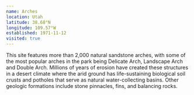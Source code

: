 ```yaml
---
name: Arches
location: Utah
latitude: 38.68°N
longitude: 109.57°W
established: 1971-11-12
visited: true
---
```


This site features more than 2,000 natural sandstone arches, with some of the most popular arches in the park being Delicate Arch, Landscape Arch and Double Arch. Millions of years of erosion have created these structures in a desert climate where the arid ground has life-sustaining biological soil crusts and potholes that serve as natural water-collecting basins. Other geologic formations include stone pinnacles, fins, and balancing rocks.
